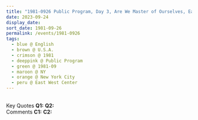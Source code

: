 ```yaml
---
title: "1981-0926 Public Program, Day 3, Are We Master of Ourselves, East West Center, 141 5th Avenue, Manhattan, New York City, NY, U.S.A."
date: 2023-09-24
display_date: 
sort_date: 1981-09-26
permalink: /events/1981-0926
tags:
  - blue @ English
  - brown @ U.S.A.
  - crimson @ 1981
  - deeppink @ Public Program
  - green @ 1981-09
  - maroon @ NY
  - orange @ New York City
  - peru @ East West Center
---
```


<br>

<wave-list>
  <list-title color="DarkSeaGreen" width="55">Key Quotes</list-title>
  <list-item color="BlanchedAlmond" width="280"><b>Q1:</b> <i></i></list-item>
  <list-item color="Lavender" width="280"><b>Q2:</b> <i></i></list-item>
</wave-list>

<br>

<wave-list>
  <list-title color="DarkSeaGreen" width="55">Comments</list-title>
  <list-item color="BlanchedAlmond" width="280"><b>C1:</b> <i></i></list-item>
  <list-item color="Lavender" width="280"><b>C2:</b> <i></i></list-item>
</wave-list>